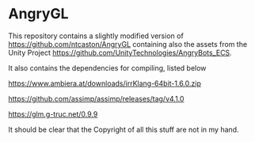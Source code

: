 # AngryGL

This repository contains a slightly modified version of https://github.com/ntcaston/AngryGL containing also the assets from the Unity Project https://github.com/UnityTechnologies/AngryBots_ECS.

It also contains the dependencies for compiling, listed below

https://www.ambiera.at/downloads/irrKlang-64bit-1.6.0.zip

https://github.com/assimp/assimp/releases/tag/v4.1.0

https://glm.g-truc.net/0.9.9

It should be clear that the Copyright of all this stuff are not in my hand.
